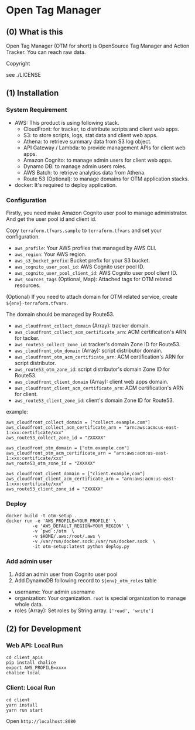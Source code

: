 # Open Tag Manager

## (0) What is this

Open Tag Manager (OTM for short) is OpenSource Tag Manager and Action Tracker. You can reach raw data.

Copyright

see ./LICENSE

## (1) Installation

### System Requirement

- AWS: This product is using following stack.
    - CloudFront: for tracker, to distribute scripts and client web apps.
    - S3: to store scripts, logs, stat data and client web apps.
    - Athena: to retrieve summary data from S3 log object.
    - API Gateway / Lambda: to provide management APIs for client web apps.
    - Amazon Cognito: to manage admin users for client web apps.
    - Dynamo DB: to manage admin users roles.
    - AWS Batch: to retrieve analytics data from Athena.
    - Route 53 (Optional): to manage domains for OTM application stacks.
- docker: It's required to deploy application.

### Configuration

Firstly, you need make Amazon Cognito user pool to manage administrator.
And get the user pool id and client id.

Copy `terraform.tfvars.sample` to `terraform.tfvars` and set your configuration.

- `aws_profile`: Your AWS profiles that managed by AWS CLI.
- `aws_region`: Your AWS region.
- `aws_s3_bucket_prefix`: Bucket prefix for your S3 bucket.
- `aws_cognito_user_pool_id`: AWS Cognito user pool ID.
- `aws_cognito_user_pool_client_id`: AWS Cognito user pool client ID.
- `aws_sources_tags` (Optional, Map): Attached tags for OTM related resources.

(Optional) If you need to attach domain for OTM related service,
create `${env}-terraform.tfvars`.

The domain should be managed by Route53.

- `aws_cloudfront_collect_domain` (Array): tracker domain.
- `aws_cloudfront_collect_acm_certificate_arn`: ACM certification's ARN for tacker.
- `aws_route53_collect_zone_id`: tracker's domain Zone ID for Route53.
- `aws_cloudfront_otm_domain` (Array): script distributor domain.
- `aws_cloudfront_otm_acm_certificate_arn`: ACM certification's ARN for script distributor.
- `aws_route53_otm_zone_id`: script distributor's domain Zone ID for Route53.
- `aws_cloudfront_client_domain` (Array): client web apps domain.
- `aws_cloudfront_client_acm_certificate_arn`: ACM certification's ARN for client.
- `aws_route53_client_zone_id`: client's domain Zone ID for Route53.

example:

```
aws_cloudfront_collect_domain = ["collect.example.com"]
aws_cloudfront_collect_acm_certificate_arn = "arn:aws:acm:us-east-1:xxx:certificate/xxx"
aws_route53_collect_zone_id = "ZXXXXX"

aws_cloudfront_otm_domain = ["otm.example.com"]
aws_cloudfront_otm_acm_certificate_arn = "arn:aws:acm:us-east-1:xxx:certificate/xxx"
aws_route53_otm_zone_id = "ZXXXXX"

aws_cloudfront_client_domain = ["client.example,com"]
aws_cloudfront_client_acm_certificate_arn = "arn:aws:acm:us-east-1:xxx:certificate/xxx"
aws_route53_client_zone_id = "ZXXXXX"
```

### Deploy

```
docker build -t otm-setup .
docker run -e 'AWS_PROFILE=YOUR_PROFILE' \
          -e 'AWS_DEFAULT_REGION=YOUR_REGION' \
          -v `pwd`:/otm  \
          -v $HOME/.aws:/root/.aws \
          -v /var/run/docker.sock:/var/run/docker.sock  \
          -it otm-setup:latest python deploy.py
```

### Add admin user

1. Add an admin user from Cognito user pool
2. Add DynamoDB following record to `${env}_otm_roles` table

- username: Your admin username
- organization: Your organization. `root` is special organization to manage whole data.
- roles (Array): Set roles by String array. `['read', 'write']`

## (2) for Development

### Web API: Local Run

```
cd client_apis
pip install chalice
export AWS_PROFILE=xxxx
chalice local
```

### Client: Local Run

```
cd client
yarn install
yarn run start
```

Open `http://localhost:8080`

